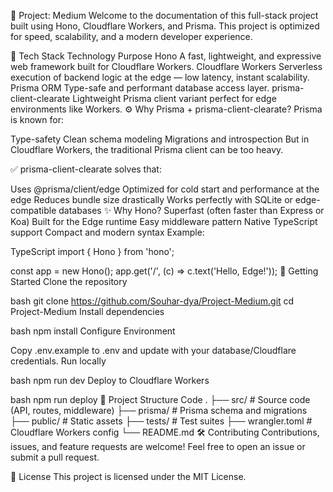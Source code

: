 🌟 Project: Medium
Welcome to the documentation of this full-stack project built using Hono, Cloudflare Workers, and Prisma. This project is optimized for speed, scalability, and a modern developer experience.

🚀 Tech Stack
Technology	Purpose
Hono	A fast, lightweight, and expressive web framework built for Cloudflare Workers.
Cloudflare Workers	Serverless execution of backend logic at the edge — low latency, instant scalability.
Prisma ORM	Type-safe and performant database access layer.
prisma-client-clearate	Lightweight Prisma client variant perfect for edge environments like Workers.
⚙️ Why Prisma + prisma-client-clearate?
Prisma is known for:

Type-safety
Clean schema modeling
Migrations and introspection
But in Cloudflare Workers, the traditional Prisma client can be too heavy.

✅ prisma-client-clearate solves that:

Uses @prisma/client/edge
Optimized for cold start and performance at the edge
Reduces bundle size drastically
Works perfectly with SQLite or edge-compatible databases
✨ Why Hono?
Superfast (often faster than Express or Koa)
Built for the Edge runtime
Easy middleware pattern
Native TypeScript support
Compact and modern syntax
Example:

TypeScript
import { Hono } from 'hono';

const app = new Hono();
app.get('/', (c) => c.text('Hello, Edge!'));
🚦 Getting Started
Clone the repository

bash
git clone https://github.com/Souhar-dya/Project-Medium.git
cd Project-Medium
Install dependencies

bash
npm install
Configure Environment

Copy .env.example to .env and update with your database/Cloudflare credentials.
Run locally

bash
npm run dev
Deploy to Cloudflare Workers

bash
npm run deploy
📂 Project Structure
Code
.
├── src/              # Source code (API, routes, middleware)
├── prisma/           # Prisma schema and migrations
├── public/           # Static assets
├── tests/            # Test suites
├── wrangler.toml     # Cloudflare Workers config
└── README.md
🛠️ Contributing
Contributions, issues, and feature requests are welcome!
Feel free to open an issue or submit a pull request.

📄 License
This project is licensed under the MIT License.
